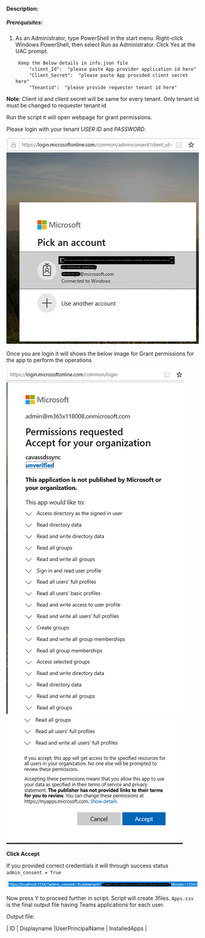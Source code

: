 #### Description:
##### Prerequisites:
1. As an Administrator, type PowerShell in the start menu. Right-click Windows PowerShell, then select Run as Administrator.
Click Yes at the UAC prompt.

        Keep the Below details in info.json file
            "client_Id":  "please paste App provider application id here"
            "Client_Secret":  "please paste App provided client secret here"
            "Tenantid":  "please provide requester tenant id here"

**Note**: Client id and client secret will be same for every tenant. Only tenant id must be changed to requester tenant id

Run the script it will open webpage for grant permissions.

Please login with your tenant _USER ID_ and _PASSWORD_.

![Signin](https://github.com/Geetha63/MS-Teams-Scripts/blob/master/Images/Siginin.png)


Once you are login it will shows the below image for Grant permissions for the app to perform the operations

![GrantPermission](https://github.com/Geetha63/MS-Teams-Scripts/blob/master/Images/GrantPermissions.png)
![GrantPermission](https://github.com/Geetha63/MS-Teams-Scripts/blob/master/Images/GrantPermissions2.png)

**Click Accept**

If you provided correct credentials it will through success status `admin_consent = True`

![Admin Consent](https://github.com/Geetha63/MS-Teams-Scripts/blob/master/Images/AdminConsent.png)

Now press Y to proceed further in script.
Script will create 3files. 
`Apps.csv` is the final output file having Teams applications for each user.

Output file:

| ID | Displayname |UserPrincipalName | InstalledApps |




